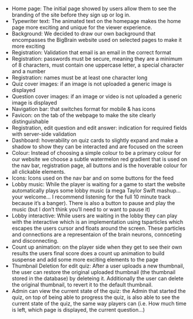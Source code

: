 - Home page: The initial page showed by users allow them to see the branding of the site before they sign up or log in.
- Typewriter text: The animated text on the homepage makes the home page more exciting and unique for the viewer experience.
- Background: We decided to draw our own background that encompasses the BigBrain website used on selected pages to make it more exciting
- Registration: Validation that email is an email in the correct format
- Registration: passwords must be secure, meaning they are a minimum of 8 characters, must contain one uppercase letter, a special character and a number
- Registration: names must be at least one character long
- Quiz cover images: if an image is not uploaded a generic image is displayed
- Question cover images: if an image or video is not uploaded a generic image is displayed
- Navigation bar: that switches format for mobile & has icons
- Favicon: on the tab of the webpage to make the site clearly distinguishable
- Registration, edit question and edit answer: indication for required fields with server-side validation
- Dashboard: hoverability on quiz cards to slightly expand and make a shadow to show they can be interacted and are focused on the screen
- Colour: Instead of choosing a simple colour to be a primary colour for our website we choose a subtle watermelon red gradient that is used on the nav bar, registration page, all buttons and is the hoverable colour for all clickable elements.
- Icons: Icons used on the nav bar and on some buttons for the feed
- Lobby music: While the player is waiting for a game to start the website automatically plays some lobby music (a mega Taylor Swift mashup… your welcome… I recommend listening for the full 10 minute track because it’s a banger). There is also a button to pause and play the music (but I don’t think you’ll need to or want to pause it)
- Lobby interactive: While users are waiting in the lobby they can play with the interactive which is an implementation using tsparticles which escapes the users cursor and floats around the screen. These particles and connections are a representaion of the brain neurons, connceting and disconnecting.
- Count up animation: on the player side when they get to see their own results the users final score does a count up animation to build suspense and add some more exciting elements to the page
- Thumbnail Deletion for edit quiz: After a user uploads a new thumbnail, the user can restore the original uploaded thumbnail (the thumbnail stored in the database) by deleteing it. Additionally the user can delete the original thumbnail, to revert it to the default thumbnail.
- Admin can view the current state of the quiz: the Admin that started the quiz, on top of being able to progress the quiz, is also able to see the current state of the quiz, the same way players can (i.e. How much time is left, which page is displayed, the current question...)
